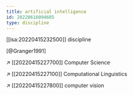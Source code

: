 ```yaml
---
title: artificial intelligence
id: 20220616094605
type: discipline
---
```


[[isa:20220415232500]] discipline

[@Granger1991]

↗ [[20220415227700]] Computer Science

↗ [[20220415227100]] Computational Linguistics

↗ [[20220415227800]] computer vision
